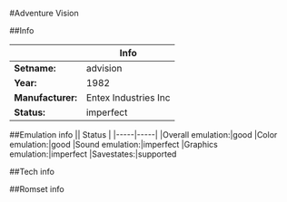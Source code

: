 #Adventure Vision

##Info

||Info|
|-----|-----|
|**Setname:**|advision
|**Year:**|1982
|**Manufacturer:**|Entex Industries Inc
|**Status:**|imperfect

##Emulation info
|| Status |
|-----|-----|
|Overall emulation:|good
|Color emulation:|good
|Sound emulation:|imperfect
|Graphics emulation:|imperfect
|Savestates:|supported

##Tech info

##Romset info

<!--- START OF EDITED COMMENT DO NOT TOUCH TEXT ABOVE-->
